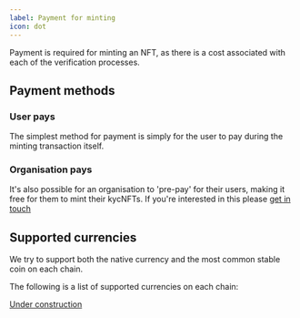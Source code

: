 ```yaml
---
label: Payment for minting
icon: dot
---
```


Payment is required for minting an NFT, as there is a cost associated with each of the verification processes.

## Payment methods

### User pays

The simplest method for payment is simply for the user to pay during the minting transaction itself.

### Organisation pays

It's also possible for an organisation to 'pre-pay' for their users, making it free for them to mint their kycNFTs. If you're interested in this please [get in touch](/support)

## Supported currencies

We try to support both the native currency and the most common stable coin on each chain.

The following is a list of supported currencies on each chain:

[Under construction]()